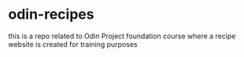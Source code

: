 # odin-recipes
this is a repo related to Odin Project foundation course where a recipe website is created for training purposes
